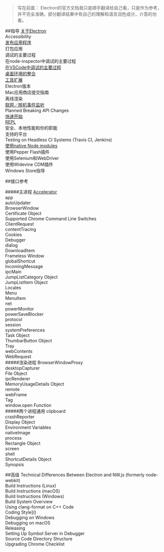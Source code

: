 > 写在前面：
Electron的官方文档我只是顺手翻译给自己看，只是作为参考，并不完全准确，部分翻译结果中有自己的理解和语言润色成分，介意的勿看。

##指导
[关于Electron](http://www.jianshu.com/p/461c31cc8adb)   
Accessibility   
[发布应用程序](http://www.jianshu.com/p/ed46ada99ad0)   
打包应用   
调试的主要过程   
在node-inspector中调试的主要过程   
[在VSCode中调试的主要过程](http://www.jianshu.com/p/b8064292e4ee)   
[桌面环境的整合](http://www.jianshu.com/p/2f90bfa5973d)   
[工具扩展](http://www.jianshu.com/p/affa9aa91b65)   
Electron版本   
Mac应用商店提交指南   
离线渲染   
[联网／脱机事件监听](http://www.jianshu.com/p/d8e9c2751188)   
Planned Breaking API Changes   
[快速开始](http://www.jianshu.com/p/eed0635df712)   
[REPL](http://www.jianshu.com/p/f7e8f8355fe7)   
安全、本地性能和你的职能   
支持的平台   
Testing on Headless CI Systems (Travis CI, Jenkins)   
[使用native Node modules](http://www.jianshu.com/p/f13485ac9472)   
使用Pepper Flash插件   
使用Selenium和WebDriver   
使用Widevine CDM插件   
Windows Store指导   

##接口参考

#####主进程
[Accelerator](http://www.jianshu.com/p/a11c7969eed2)   
app   
autoUpdater   
BrowserWindow   
Certificate Object   
Supported Chrome Command Line Switches   
ClientRequest   
contentTracing   
Cookies   
Debugger   
dialog   
DownloadItem   
Frameless Window   
globalShortcut   
IncomingMessage   
ipcMain   
JumpListCategory Object   
JumpListItem Object   
Locales   
Menu   
MenuItem   
net   
powerMonitor   
powerSaveBlocker   
protocol   
session   
systemPreferences   
Task Object   
ThumbarButton Object   
Tray   
webContents   
WebRequest   
#####渲染进程
BrowserWindowProxy   
desktopCapturer   
File Object   
ipcRenderer   
MemoryUsageDetails Object   
remote   
webFrame   
<webview> Tag   
window.open Function   
#####两个进程通用
clipboard   
crashReporter   
Display Object   
Environment Variables   
nativeImage   
process   
Rectangle Object   
screen   
shell   
ShortcutDetails Object   
Synopsis   

##高级
Technical Differences Between Electron and NW.js (formerly node-webkit)   
Build Instructions (Linux)   
Build Instructions (macOS)   
Build Instructions (Windows)   
Build System Overview   
Using clang-format on C++ Code   
Coding Style]()   
Debugging on Windows   
Debugging on macOS   
Releasing   
Setting Up Symbol Server in Debugger   
Source Code Directory Structure   
Upgrading Chrome Checklist   